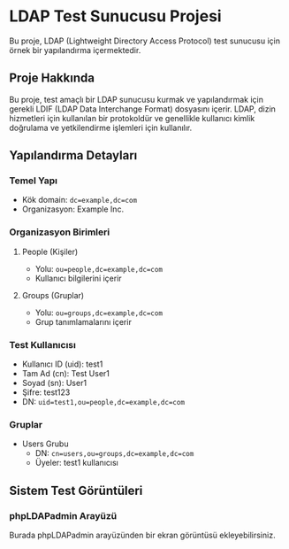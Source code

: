 # LDAP Test Sunucusu Projesi

Bu proje, LDAP (Lightweight Directory Access Protocol) test sunucusu için örnek bir yapılandırma içermektedir.

## Proje Hakkında

Bu proje, test amaçlı bir LDAP sunucusu kurmak ve yapılandırmak için gerekli LDIF (LDAP Data Interchange Format) dosyasını içerir. LDAP, dizin hizmetleri için kullanılan bir protokoldür ve genellikle kullanıcı kimlik doğrulama ve yetkilendirme işlemleri için kullanılır.

## Yapılandırma Detayları

### Temel Yapı

- Kök domain: `dc=example,dc=com`
- Organizasyon: Example Inc.

### Organizasyon Birimleri

1. People (Kişiler)
   - Yolu: `ou=people,dc=example,dc=com`
   - Kullanıcı bilgilerini içerir

2. Groups (Gruplar)
   - Yolu: `ou=groups,dc=example,dc=com`
   - Grup tanımlamalarını içerir

### Test Kullanıcısı

- Kullanıcı ID (uid): test1
- Tam Ad (cn): Test User1
- Soyad (sn): User1
- Şifre: test123
- DN: `uid=test1,ou=people,dc=example,dc=com`

### Gruplar

- Users Grubu
  - DN: `cn=users,ou=groups,dc=example,dc=com`
  - Üyeler: test1 kullanıcısı

## Sistem Test Görüntüleri

### phpLDAPadmin Arayüzü
Burada phpLDAPadmin arayüzünden bir ekran görüntüsü ekleyebilirsiniz.

